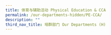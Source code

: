 ```yaml
---
title: 体育与辅助活动 Physical Education & CCA
permalink: /our-departments-hidden/PE-CCA/
description: ""
third_nav_title: 培群部门 Our Departments (H)
---
```

